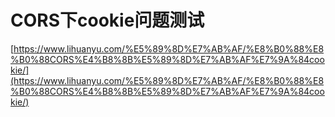 # CORS下cookie问题测试

[https://www.lihuanyu.com/%E5%89%8D%E7%AB%AF/%E8%B0%88%E8%B0%88CORS%E4%B8%8B%E5%89%8D%E7%AB%AF%E7%9A%84cookie/](https://www.lihuanyu.com/%E5%89%8D%E7%AB%AF/%E8%B0%88%E8%B0%88CORS%E4%B8%8B%E5%89%8D%E7%AB%AF%E7%9A%84cookie/)